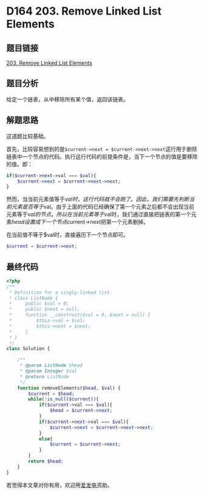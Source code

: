 # D164 203. Remove Linked List Elements

## 题目链接

[203. Remove Linked List Elements](https://leetcode.com/problems/remove-linked-list-elements/)

## 题目分析

给定一个链表，从中移除所有某个值，返回该链表。

## 解题思路

这道题比较基础。

首先，比较容易想到的是`$current->next = $current->next->next`这行用于删除链表中一个节点的代码。执行这行代码的前提条件是，当下一个节点的值是要移除的值。即：

```php
if($current->next->val === $val){
    $current->next = $current->next->next;
}
```

然而，当当前元素值等于$val时，这行代码就不会跑了。因此，我们需要先判断当前元素是否等于$val。由于上面的代码已经确保了第一个元素之后都不会出现当前元素等于$val的节点，所以在当前元素等于$val时，我们通过直接把链表的第一个元素$head设置成下一个节点$current-&gt;next把第一个元素删掉。

在当前值不等于$val时，直接遍历下一个节点即可。

```php
$current = $current->next;
```

## 最终代码

```php
<?php
/**
 * Definition for a singly-linked list.
 * class ListNode {
 *     public $val = 0;
 *     public $next = null;
 *     function __construct($val = 0, $next = null) {
 *         $this->val = $val;
 *         $this->next = $next;
 *     }
 * }
 */
class Solution {

    /**
     * @param ListNode $head
     * @param Integer $val
     * @return ListNode
     */
    function removeElements($head, $val) {
        $current = $head;
        while(!is_null($current)){
            if($current->val === $val){
                $head = $current->next;
            }
            if($current->next->val === $val){
                $current->next = $current->next->next;
            }
            else{
                $current = $current->next;
            }
        }
        return $head;
    }
}
```

若觉得本文章对你有用，欢迎用[爱发电](https://afdian.net/@skys215)资助。

